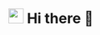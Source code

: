 <h1><img src="![gatinho](https://myoctocat.com/assets/images/base-octocat.svg)](https://media.tenor.com/29Ok5pc0ivAAAAAd/gatinho-gato.gif)" width="30"/>  Hi there 👋</h1>

<!--
**Samkuran/Samkuran** is a ✨ _special_ ✨ repository because its `README.md` (this file) appears on your GitHub profile.

Here are some ideas to get you started:

- 🔭 I’m currently working on ...
- 🌱 I’m currently learning ...
- 👯 I’m looking to collaborate on ...
- 🤔 I’m looking for help with ...
- 💬 Ask me about ...
- 📫 How to reach me: ...
- 😄 Pronouns: ...
- ⚡ Fun fact: ...
-->
